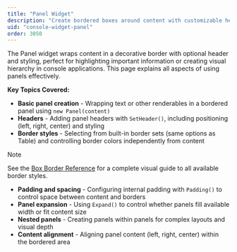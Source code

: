 ```yaml
---
title: "Panel Widget"
description: "Create bordered boxes around content with customizable headers, padding, and styles"
uid: "console-widget-panel"
order: 3050
---
```


The Panel widget wraps content in a decorative border with optional header and styling, perfect for highlighting important information or creating visual hierarchy in console applications. This page explains all aspects of using panels effectively.

**Key Topics Covered:**

* **Basic panel creation** - Wrapping text or other renderables in a bordered panel using `new Panel(content)`
* **Headers** - Adding panel headers with `SetHeader()`, including positioning (left, right, center) and styling
* **Border styles** - Selecting from built-in border sets (same options as Table) and controlling border colors independently from content

> [!NOTE]
> See the [Box Border Reference](/console/reference/box-border-reference) for a complete visual guide to all available border styles.
* **Padding and spacing** - Configuring internal padding with `Padding()` to control space between content and borders
* **Panel expansion** - Using `Expand()` to control whether panels fill available width or fit content size
* **Nested panels** - Creating panels within panels for complex layouts and visual depth
* **Content alignment** - Aligning panel content (left, right, center) within the bordered area

